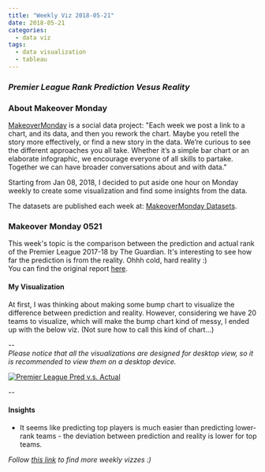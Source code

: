 ```yaml
---
title: "Weekly Viz 2018-05-21"
date: 2018-05-21
categories:
  - data viz
tags:
  - data visualization
  - tableau
---
```


### *Premier League Rank Prediction Vesus Reality*


### About Makeover Monday

[MakeoverMonday](http://www.makeovermonday.co.uk/) is a social data project:
"Each week we post a link to a chart, and its data, and then you rework the chart.
Maybe you retell the story more effectively, or find a new story in the data.
We’re curious to see the different approaches you all take. Whether it’s a simple bar chart or an elaborate infographic, we encourage everyone of all skills to partake.
Together we can have broader conversations about and with data."

Starting from Jan 08, 2018, I decided to put aside one hour on Monday weekly to create some visualization and find some insights from the data.

The datasets are published each week at: [MakeoverMonday Datasets](http://www.makeovermonday.co.uk/data/).

### Makeover Monday 0521

This week's topic is the comparison between the prediction and actual rank of the Premier League 2017-18 by The Guardian. It's interesting to see how far the prediction is from the reality. Ohhh cold, hard reality :)  
You can find the original report [here](https://amp.theguardian.com/football/2018/may/15/premier-league-2017-18-season-predictions-versus-reality).  


#### My Visualization

At first, I was thinking about making some bump chart to visualize the difference between prediction and reality. However, considering we have 20 teams to visualize, which will make the bump chart kind of messy, I ended up with the below viz. (Not sure how to call this kind of chart...)     


--  
*Please notice that all the visualizations are designed for desktop view, so it is recommended to view them on a desktop device.*  

<div class='tableauPlaceholder' id='viz1526958840075' style='position: relative'>
<noscript><a href='#'>
  <img alt='Premier League Pred v.s. Actual ' src='https:&#47;&#47;public.tableau.com&#47;static&#47;images&#47;Ma&#47;MakeOverMonday0521&#47;PremierLeaguePredv_s_Actual&#47;1_rss.png' style='border: none' />
</a></noscript>
<object class='tableauViz'  style='display:none;'>
  <param name='host_url' value='https%3A%2F%2Fpublic.tableau.com%2F' />
  <param name='embed_code_version' value='3' />
  <param name='site_root' value='' />
  <param name='name' value='MakeOverMonday0521&#47;PremierLeaguePredv_s_Actual' />
  <param name='tabs' value='no' />
  <param name='toolbar' value='yes' />
  <param name='static_image' value='https:&#47;&#47;public.tableau.com&#47;static&#47;images&#47;Ma&#47;MakeOverMonday0521&#47;PremierLeaguePredv_s_Actual&#47;1.png' />
  <param name='animate_transition' value='yes' />
  <param name='display_static_image' value='yes' />
  <param name='display_spinner' value='yes' />
  <param name='display_overlay' value='yes' />
  <param name='display_count' value='yes' />
  <param name='filter' value='publish=yes' />
</object></div>       
<script type='text/javascript'>     
  var divElement = document.getElementById('viz1526958840075');         
  var vizElement = divElement.getElementsByTagName('object')[0];      
  vizElement.style.width='800px';vizElement.style.height='827px';      
  var scriptElement = document.createElement('script');              
  scriptElement.src = 'https://public.tableau.com/javascripts/api/viz_v1.js';     
  vizElement.parentNode.insertBefore(scriptElement, vizElement);           
</script>  

--  

#### Insights
* It seems like predicting top players is much easier than predicting lower-rank teams - the deviation between prediction and reality is lower for top teams.  



*Follow [this link](https://yudong-94.github.io/personal-website/project/MakeOverMonday2018/) to find more weekly vizzes :)*